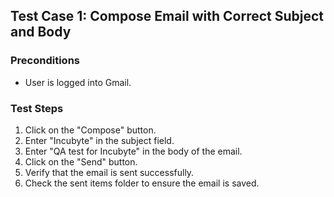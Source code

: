 ## Test Case 1: Compose Email with Correct Subject and Body

### Preconditions
- User is logged into Gmail.

### Test Steps
1. Click on the "Compose" button.
2. Enter "Incubyte" in the subject field.
3. Enter "QA test for Incubyte" in the body of the email.
4. Click on the "Send" button.
5. Verify that the email is sent successfully.
6. Check the sent items folder to ensure the email is saved.
